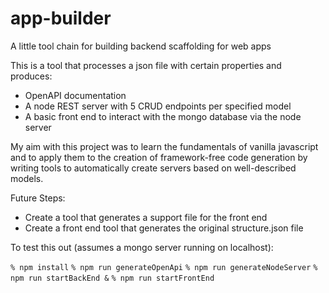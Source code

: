 # app-builder
A little tool chain for building backend scaffolding for web apps

This is a tool that processes a json file with certain properties and produces:
* OpenAPI documentation
* A node REST server with 5 CRUD endpoints per specified model
* A basic front end to interact with the mongo database via the node server

My aim with this project was to learn the fundamentals of vanilla javascript
and to apply them to the creation of framework-free code generation by writing
tools to automatically create servers based on well-described models.

Future Steps:
* Create a tool that generates a support file for the front end
* Create a front end tool that generates the original structure.json file

To test this out (assumes a mongo server running on localhost):

`% npm install`
`% npm run generateOpenApi`
`% npm run generateNodeServer`
`% npm run startBackEnd &`
`% npm run startFrontEnd`
